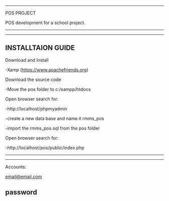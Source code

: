 ----------------------------------------------
POS PROJECT

POS development for a school project.

---------------------------------------------

--------------------------
INSTALLTAION GUIDE
--------------------------
Download and Install 

-Xamp (https://www.apachefriends.org)

Download the source code

-Move the pos folder to c:/xampp/htdocs

Open browser search for:

-http://localhost/phpmyadmin

-create a new data base and name it rmms_pos

-import the rmms_pos.sql from the pos folder

Open browser search for: 

-http://localhost/pos/public/index.php

------------------------------------------


-------------------------
Accounts:

email@email.com

password
-------------------------
